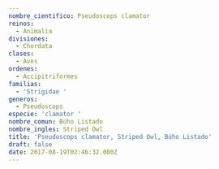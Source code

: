 ```yaml
---
nombre_cientifico: Pseudoscops clamator
reinos:
  - Animalia
divisiones:
  - Chordata
clases:
  - Aves
ordenes:
  - Accipitriformes
familias:
  - 'Strigidae '
generos:
  - Pseudoscops
especie: 'clamator '
nombre_comun: Búho Listado
nombre_ingles: Striped Owl
title: 'Pseudoscops clamator, Striped Owl, Búho Listado'
draft: false
date: 2017-08-19T02:46:32.000Z
---
```


